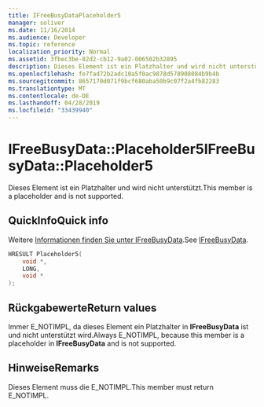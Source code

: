 ```yaml
---
title: IFreeBusyDataPlaceholder5
manager: soliver
ms.date: 11/16/2014
ms.audience: Developer
ms.topic: reference
localization_priority: Normal
ms.assetid: 3fbec3be-82d2-cb12-9a02-006502b32895
description: Dieses Element ist ein Platzhalter und wird nicht unterstützt.
ms.openlocfilehash: fe7fad72b2adc10a5f0ac9878d578908084b9b4b
ms.sourcegitcommit: 8657170d071f9bcf680aba50b9c07f2a4fb82283
ms.translationtype: MT
ms.contentlocale: de-DE
ms.lasthandoff: 04/28/2019
ms.locfileid: "33439940"
---
```

# <a name="ifreebusydataplaceholder5"></a><span data-ttu-id="8d2ae-103">IFreeBusyData::Placeholder5</span><span class="sxs-lookup"><span data-stu-id="8d2ae-103">IFreeBusyData::Placeholder5</span></span>

<span data-ttu-id="8d2ae-104">Dieses Element ist ein Platzhalter und wird nicht unterstützt.</span><span class="sxs-lookup"><span data-stu-id="8d2ae-104">This member is a placeholder and is not supported.</span></span>
  
## <a name="quick-info"></a><span data-ttu-id="8d2ae-105">QuickInfo</span><span class="sxs-lookup"><span data-stu-id="8d2ae-105">Quick info</span></span>

<span data-ttu-id="8d2ae-106">Weitere [Informationen finden Sie unter IFreeBusyData](ifreebusydata.md).</span><span class="sxs-lookup"><span data-stu-id="8d2ae-106">See [IFreeBusyData](ifreebusydata.md).</span></span>
  
```cpp
HRESULT Placeholder5( 
    void *,  
    LONG,  
    void * 
);
```

## <a name="return-values"></a><span data-ttu-id="8d2ae-107">Rückgabewerte</span><span class="sxs-lookup"><span data-stu-id="8d2ae-107">Return values</span></span>

<span data-ttu-id="8d2ae-108">Immer E_NOTIMPL, da dieses Element ein Platzhalter in **IFreeBusyData** ist und nicht unterstützt wird.</span><span class="sxs-lookup"><span data-stu-id="8d2ae-108">Always E_NOTIMPL, because this member is a placeholder in **IFreeBusyData** and is not supported.</span></span> 
  
## <a name="remarks"></a><span data-ttu-id="8d2ae-109">Hinweise</span><span class="sxs-lookup"><span data-stu-id="8d2ae-109">Remarks</span></span>

<span data-ttu-id="8d2ae-110">Dieses Element muss die E_NOTIMPL.</span><span class="sxs-lookup"><span data-stu-id="8d2ae-110">This member must return E_NOTIMPL.</span></span>
  

